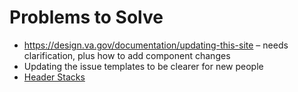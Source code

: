 # Problems to Solve
- https://design.va.gov/documentation/updating-this-site – needs clarification, plus how to add component changes
- Updating the issue templates to be clearer for new people
- [Header Stacks](https://github.com/department-of-veterans-affairs/va.gov-team/blob/master/teams/vsa/design/patternLibraryInitiatives/headings.md)
